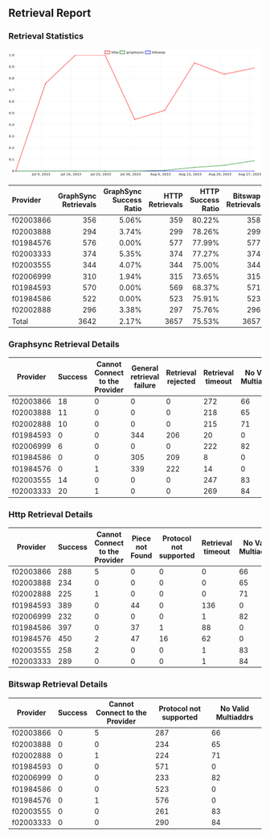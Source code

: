 ## Retrieval Report
### Retrieval Statistics
<img src="https://raw.githubusercontent.com/data-preservation-programs/filplus-checker-assets/main/filecoin-project/filecoin-plus-large-datasets/issues/1716/1693207287485.png"/>

| Provider  | GraphSync Retrievals | GraphSync Success Ratio | HTTP Retrievals | HTTP Success Ratio | Bitswap Retrievals | Bitswap Success Ratio |
| :-------- | -------------------: | ----------------------: | --------------: | -----------------: | -----------------: | --------------------: |
| f02003866 |                  356 |                   5.06% |             359 |             80.22% |                358 |                 0.00% |
| f02003888 |                  294 |                   3.74% |             299 |             78.26% |                299 |                 0.00% |
| f01984576 |                  576 |                   0.00% |             577 |             77.99% |                577 |                 0.00% |
| f02003333 |                  374 |                   5.35% |             374 |             77.27% |                374 |                 0.00% |
| f02003555 |                  344 |                   4.07% |             344 |             75.00% |                344 |                 0.00% |
| f02006999 |                  310 |                   1.94% |             315 |             73.65% |                315 |                 0.00% |
| f01984593 |                  570 |                   0.00% |             569 |             68.37% |                571 |                 0.00% |
| f01984586 |                  522 |                   0.00% |             523 |             75.91% |                523 |                 0.00% |
| f02002888 |                  296 |                   3.38% |             297 |             75.76% |                296 |                 0.00% |
| Total     |                 3642 |                   2.17% |            3657 |             75.53% |               3657 |                 0.00% |

### Graphsync Retrieval Details
| Provider  | Success | Cannot Connect to the Provider | General retrieval failure | Retrieval rejected | Retrieval timeout | No Valid Multiaddrs |
| --------- | ------- | ------------------------------ | ------------------------- | ------------------ | ----------------- | ------------------- |
| f02003866 | 18      | 0                              | 0                         | 0                  | 272               | 66                  |
| f02003888 | 11      | 0                              | 0                         | 0                  | 218               | 65                  |
| f02002888 | 10      | 0                              | 0                         | 0                  | 215               | 71                  |
| f01984593 | 0       | 0                              | 344                       | 206                | 20                | 0                   |
| f02006999 | 6       | 0                              | 0                         | 0                  | 222               | 82                  |
| f01984586 | 0       | 0                              | 305                       | 209                | 8                 | 0                   |
| f01984576 | 0       | 1                              | 339                       | 222                | 14                | 0                   |
| f02003555 | 14      | 0                              | 0                         | 0                  | 247               | 83                  |
| f02003333 | 20      | 1                              | 0                         | 0                  | 269               | 84                  |

### Http Retrieval Details
| Provider  | Success | Cannot Connect to the Provider | Piece not Found | Protocol not supported | Retrieval timeout | No Valid Multiaddrs |
| --------- | ------- | ------------------------------ | --------------- | ---------------------- | ----------------- | ------------------- |
| f02003866 | 288     | 5                              | 0               | 0                      | 0                 | 66                  |
| f02003888 | 234     | 0                              | 0               | 0                      | 0                 | 65                  |
| f02002888 | 225     | 1                              | 0               | 0                      | 0                 | 71                  |
| f01984593 | 389     | 0                              | 44              | 0                      | 136               | 0                   |
| f02006999 | 232     | 0                              | 0               | 0                      | 1                 | 82                  |
| f01984586 | 397     | 0                              | 37              | 1                      | 88                | 0                   |
| f01984576 | 450     | 2                              | 47              | 16                     | 62                | 0                   |
| f02003555 | 258     | 2                              | 0               | 0                      | 1                 | 83                  |
| f02003333 | 289     | 0                              | 0               | 0                      | 1                 | 84                  |

### Bitswap Retrieval Details
| Provider  | Success | Cannot Connect to the Provider | Protocol not supported | No Valid Multiaddrs |
| --------- | ------- | ------------------------------ | ---------------------- | ------------------- |
| f02003866 | 0       | 5                              | 287                    | 66                  |
| f02003888 | 0       | 0                              | 234                    | 65                  |
| f02002888 | 0       | 1                              | 224                    | 71                  |
| f01984593 | 0       | 0                              | 571                    | 0                   |
| f02006999 | 0       | 0                              | 233                    | 82                  |
| f01984586 | 0       | 0                              | 523                    | 0                   |
| f01984576 | 0       | 1                              | 576                    | 0                   |
| f02003555 | 0       | 0                              | 261                    | 83                  |
| f02003333 | 0       | 0                              | 290                    | 84                  |
